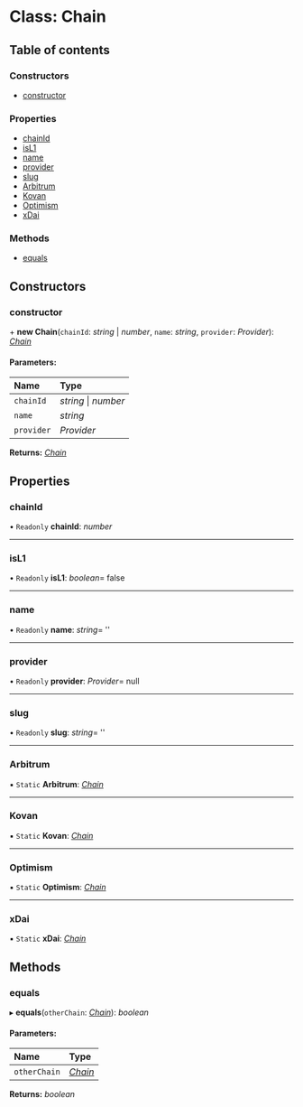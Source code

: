 # Class: Chain

## Table of contents

### Constructors

- [constructor](chain.md#constructor)

### Properties

- [chainId](chain.md#chainid)
- [isL1](chain.md#isl1)
- [name](chain.md#name)
- [provider](chain.md#provider)
- [slug](chain.md#slug)
- [Arbitrum](chain.md#arbitrum)
- [Kovan](chain.md#kovan)
- [Optimism](chain.md#optimism)
- [xDai](chain.md#xdai)

### Methods

- [equals](chain.md#equals)

## Constructors

### constructor

\+ **new Chain**(`chainId`: *string* \| *number*, `name`: *string*, `provider`: *Provider*): [*Chain*](chain.md)

#### Parameters:

Name | Type |
:------ | :------ |
`chainId` | *string* \| *number* |
`name` | *string* |
`provider` | *Provider* |

**Returns:** [*Chain*](chain.md)

## Properties

### chainId

• `Readonly` **chainId**: *number*

___

### isL1

• `Readonly` **isL1**: *boolean*= false

___

### name

• `Readonly` **name**: *string*= ''

___

### provider

• `Readonly` **provider**: *Provider*= null

___

### slug

• `Readonly` **slug**: *string*= ''

___

### Arbitrum

▪ `Static` **Arbitrum**: [*Chain*](chain.md)

___

### Kovan

▪ `Static` **Kovan**: [*Chain*](chain.md)

___

### Optimism

▪ `Static` **Optimism**: [*Chain*](chain.md)

___

### xDai

▪ `Static` **xDai**: [*Chain*](chain.md)

## Methods

### equals

▸ **equals**(`otherChain`: [*Chain*](chain.md)): *boolean*

#### Parameters:

Name | Type |
:------ | :------ |
`otherChain` | [*Chain*](chain.md) |

**Returns:** *boolean*
